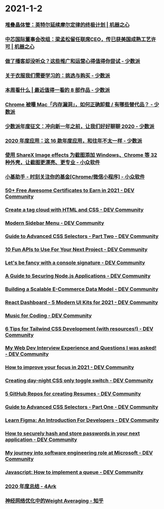 
# 2021-1-2

### [堆叠晶体管：英特尔延续摩尔定律的终极计划 | 机器之心](https://www.jiqizhixin.com/articles/2021-01-01-3)

### [中芯国际董事会改组：梁孟松留任联席CEO，传已获美国成熟工艺许可 | 机器之心](https://www.jiqizhixin.com/articles/2021-01-01)

### [做了播客却没听众？这些推广和运营心得值得你尝试 - 少数派](https://sspai.com/post/64358)

### [关于衣服我们需要学习的：挑选与购买 - 少数派](https://sspai.com/post/63925)

### [本周看什么 | 最近值得一看的 8 部作品 - 少数派](https://sspai.com/post/64349)

### [Chrome 被曝 Mac「内存漏洞」，如何正确卸载 / 有哪些替代品？ - 少数派](https://sspai.com/post/64319)

### [少数派年度征文：冲向新一年之前，让我们好好聊聊 2020 - 少数派](https://sspai.com/post/64307)

### [2020 年度应用：这 16 款年度应用，和往年不太一样 - 少数派](https://sspai.com/post/64270)

### [使用 ShareX Image effects 为截图添加 Windows、Chrome 等 32 种外壳，让截图更漂亮、更专业 - 小众软件](https://www.appinn.com/sharex-image-effects/)

### [小基助手 - 时刻关注你的基金[Chrome/微信小程序] - 小众软件](https://www.appinn.com/xiaojizhushou-for-chrome/)

### [50+ Free Awesome Certificates to Earn in 2021 - DEV Community](https://dev.to/panx/50-free-awesome-certificates-to-earn-in-2021-2l7g)

### [Create a tag cloud with HTML and CSS - DEV Community](https://dev.to/alvaromontoro/create-a-tag-cloud-with-html-and-css-1e90)

### [Modern Sidebar Menu - DEV Community](https://dev.to/florincornea/modern-sidebar-menu-53o1)

### [Guide to Advanced CSS Selectors - Part Two - DEV Community](https://dev.to/5t3ph/guide-to-advanced-css-selectors-part-two-1300)

### [10 Fun APIs to Use For Your Next Project - DEV Community](https://dev.to/hb/10-fun-apis-to-use-for-your-next-project-2lco)

### [Let's be fancy with a console signature - DEV Community](https://dev.to/basilebong/let-s-be-fancy-with-a-console-signature-dad)

### [A Guide to Securing Node.js Applications - DEV Community](https://dev.to/shaikhshahid/a-guide-to-securing-node-js-applications-4bcc)

### [Building a Scalable E-Commerce Data Model - DEV Community](https://dev.to/fabric_commerce/building-a-scalable-e-commerce-data-model-p9l)

### [React Dashboard - 5 Modern UI Kits for 2021 - DEV Community](https://dev.to/sm0ke/react-dashboard-5-modern-ui-kits-for-2021-4jd5)

### [Music for Coding - DEV Community](https://dev.to/ashutoshdash1999/music-for-coding-a48)

### [6 Tips for Tailwind CSS Development (with resources!) - DEV Community](https://dev.to/joserfelix/6-tips-for-tailwind-css-development-with-resources-33i4)

### [My Web Dev Interview Experience and Questions I was asked! - DEV Community](https://dev.to/codewithfahad/my-web-dev-interview-experience-and-questions-i-was-asked-5cg9)

### [How to improve your focus in 2021 - DEV Community](https://dev.to/carmenhchung/how-to-improve-your-focus-in-2021-1cce)

### [Creating day-night CSS only toggle switch - DEV Community](https://dev.to/dailydevtips1/creating-day-night-css-only-toggle-switch-4p19)

### [5 GitHub Repos for creating Resumes - DEV Community](https://dev.to/ns23/5-github-repos-for-creating-resumes-e3k)

### [Guide to Advanced CSS Selectors - Part One - DEV Community](https://dev.to/5t3ph/guide-to-advanced-css-selectors-part-one-3j51)

### [Learn Figma: An Introduction For Developers - DEV Community](https://dev.to/gedalyakrycer/learn-figma-an-introduction-for-developers-54e3)

### [How to securely hash and store passwords in your next application - DEV Community](https://dev.to/kmistele/how-to-securely-hash-and-store-passwords-in-your-next-application-4e2f)

### [My journey into software engineering role at Microsoft - DEV Community](https://dev.to/elamoscicka/my-journey-into-software-engineering-role-at-microsoft-35o3)

### [Javascript: How to implement a queue  - DEV Community](https://dev.to/chinedu/javascript-how-to-implement-a-queue-3e1c)

### [ 2020 年度总结 - 4Ark ](https://4ark.me/post/b0a39503.html)


### [神经网络优化中的Weight Averaging - 知乎](https://zhuanlan.zhihu.com/p/340974192)